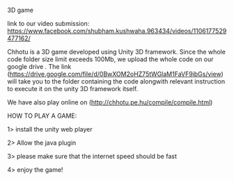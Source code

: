 3D game

link to our video submission: https://www.facebook.com/shubham.kushwaha.963434/videos/1106177529477162/ 	

Chhotu is a 3D game developed using Unity 3D framework. Since the whole code folder size limit exceeds 100Mb, we upload the whole code on our google drive . The link (https://drive.google.com/file/d/0BwXOM2oHZ75tWGlaM1FaVF9ibGs/view) will take you to the folder containing the code alongwith relevant instruction to execute it on the unity 3D framework itself.

We have also play online on (http://chhotu.pe.hu/compile/compile.html)


HOW TO PLAY A GAME:

1> install the unity web player

2> Allow the java plugin

3> please make sure that the internet speed should be fast

4> enjoy the game!
